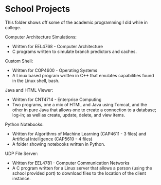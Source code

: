 # School Projects
This folder shows off some of the academic programming I did while in college.

Computer Architecture Simulations:
- Written for EEL4768 - Computer Architecture
- C programs written to simulate branch predictors and caches.

Custom Shell:
- Written for COP4600 - Operating Systems
- A Linux based program written in C++ that emulates capabilities found in the Linux shell, bash. 

Java and HTML Viewer:
- Written for CNT4714 - Enterprise Computing
- Two programs, one a mix of HTML and Java using Tomcat, and the other in pure Java that allows one to create a connection to a database; log-in; as well as create, update, delete, and view items.

Python Notebooks:
- Written for Algorithms of Machine Learning (CAP4611 - 3 files) and Artificial Intelligence (CAP5610 - 4 files)
- A folder showing notebooks written in Python.

UDP File Server:
- Written for EEL4781 - Computer Communication Networks
- A C program written for a Linux server that allows a person (using the school provided port) to download files to the location of the client instance.
